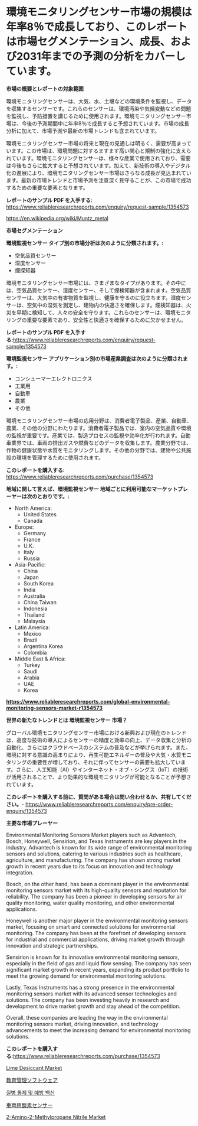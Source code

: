 <p><h1>環境モニタリングセンサー市場の規模は年率8％で成長しており、このレポートは市場セグメンテーション、成長、および2031年までの予測の分析をカバーしています。</h1></p><p><strong>市場の概要とレポートの対象範囲</strong></p>
<p><p>環境モニタリングセンサーは、大気、水、土壌などの環境条件を監視し、データを収集するセンサーです。これらのセンサーは、環境汚染や気候変動などの問題を監視し、予防措置を講じるために使用されます。環境モニタリングセンサー市場は、今後の予測期間中に年率8％で成長すると予想されています。市場の成長分析に加えて、市場予測や最新の市場トレンドも含まれています。</p><p>環境モニタリングセンサー市場の将来と現在の見通しは明るく、需要が高まっています。この市場は、環境問題に対するますます高い関心と規制の強化に支えられています。環境モニタリングセンサーは、様々な産業で使用されており、需要は今後もさらに拡大すると予想されています。加えて、新技術の導入やデジタル化の進展により、環境モニタリングセンサー市場はさらなる成長が見込まれています。最新の市場トレンドと市場予測を注意深く見守ることが、この市場で成功するための重要な要素となります。</p></p>
<p><strong>レポートのサンプル PDF を入手する:</strong> <a href="https://www.reliableresearchreports.com/enquiry/request-sample/1354573">https://www.reliableresearchreports.com/enquiry/request-sample/1354573</a></p>
<p><a href="https://en.wikipedia.org/wiki/Muntz_metal">https://en.wikipedia.org/wiki/Muntz_metal</a></p>
<p><strong>市場セグメンテーション</strong></p>
<p><strong>環境監視センサー タイプ別の市場分析は次のように分類されます。:</strong></p>
<p><ul><li>空気品質センサー</li><li>湿度センサー</li><li>煙探知器</li></ul></p>
<p><p>環境モニタリングセンサー市場には、さまざまなタイプがあります。その中には、空気品質センサー、湿度センサー、そして煙検知器が含まれます。空気品質センサーは、大気中の有害物質を監視し、健康を守るのに役立ちます。湿度センサーは、空気中の湿気を測定し、建物内の快適さを確保します。煙検知器は、火災を早期に検知して、人々の安全を守ります。これらのセンサーは、環境モニタリングの重要な要素であり、安全性と快適さを確保するために欠かせません。</p></p>
<p><strong>レポートのサンプル PDF を入手する:</strong><a href="https://www.reliableresearchreports.com/enquiry/request-sample/1354573">https://www.reliableresearchreports.com/enquiry/request-sample/1354573</a></p>
<p><strong> 環境監視センサー アプリケーション別の市場産業調査は次のように分類されます。:</strong></p>
<p><ul><li>コンシューマーエレクトロニクス</li><li>工業用</li><li>自動車</li><li>農業</li><li>その他</li></ul></p>
<p><p>環境モニタリングセンサー市場の応用分野は、消費者電子製品、産業、自動車、農業、その他の分野にわたります。消費者電子製品では、室内の空気品質や環境の監視が重要です。産業では、製造プロセスの監視や効率化が行われます。自動車業界では、車両の排出ガスや燃費などのデータを収集します。農業分野では、作物の健康状態や水質をモニタリングします。その他の分野では、建物や公共施設の環境を管理するために使用されます。</p></p>
<p><strong>このレポートを購入する:</strong> <a href="https://www.reliableresearchreports.com/purchase/1354573">https://www.reliableresearchreports.com/purchase/1354573</a></p>
<p><strong>地域に関して言えば、環境監視センサー 地域ごとに利用可能なマーケットプレーヤーは次のとおりです。:</strong></p>
<p><ul>
    <li>
        North America:
        <ul>
            <li>United States</li>
            <li>Canada</li>
        </ul>
    </li>
    <li>
        Europe:
        <ul>
            <li>Germany</li>
            <li>France</li>
            <li>U.K.</li>
            <li>Italy</li>
            <li>Russia</li>
        </ul>
    </li>
    <li>
        Asia-Pacific:
        <ul>
            <li>China</li>
            <li>Japan</li>
            <li>South Korea</li>
            <li>India</li>
            <li>Australia</li>
            <li>China Taiwan</li>
            <li>Indonesia</li>
            <li>Thailand</li>
            <li>Malaysia</li>
        </ul>
    </li>
    <li>
        Latin America:
        <ul>
            <li>Mexico</li>
            <li>Brazil</li>
            <li>Argentina Korea</li>
            <li>Colombia</li>
        </ul>
    </li>
    <li>
        Middle East & Africa:
        <ul>
            <li>Turkey</li>
            <li>Saudi</li>
            <li>Arabia</li>
            <li>UAE</li>
            <li>Korea</li>
        </ul>
    </li>
    </ul></p>
<p><strong><a href="https://www.reliableresearchreports.com/global-environmental-monitoring-sensors-market-r1354573">https://www.reliableresearchreports.com/global-environmental-monitoring-sensors-market-r1354573</a></strong></p>
<p><strong>世界の新たなトレンドとは 環境監視センサー 市場？</strong></p>
<p><p>グローバル環境モニタリングセンサー市場における新興および現在のトレンドは、高度な技術の導入によるセンサーの精度と効率の向上、データ収集と分析の自動化、さらにはクラウドベースのシステムの普及などが挙げられます。また、環境に対する意識の高まりにより、再生可能エネルギーの普及や大気・水質モニタリングの重要性が増しており、それに伴ってセンサーの需要も拡大しています。さらに、人工知能（AI）やインターネット・オブ・シングス（IoT）の技術が活用されることで、より効果的な環境モニタリングが可能となることが予想されています。</p></p>
<p><strong>このレポートを購入する前に、質問がある場合は問い合わせるか、共有してください。</strong>- <a href="https://www.reliableresearchreports.com/enquiry/pre-order-enquiry/1354573">https://www.reliableresearchreports.com/enquiry/pre-order-enquiry/1354573</a></p>
<p><strong>主要な市場プレーヤー</strong></p>
<p><p>Environmental Monitoring Sensors Market players such as Advantech, Bosch, Honeywell, Sensirion, and Texas Instruments are key players in the industry. Advantech is known for its wide range of environmental monitoring sensors and solutions, catering to various industries such as healthcare, agriculture, and manufacturing. The company has shown strong market growth in recent years due to its focus on innovation and technology integration.</p><p>Bosch, on the other hand, has been a dominant player in the environmental monitoring sensors market with its high-quality sensors and reputation for reliability. The company has been a pioneer in developing sensors for air quality monitoring, water quality monitoring, and other environmental applications.</p><p>Honeywell is another major player in the environmental monitoring sensors market, focusing on smart and connected solutions for environmental monitoring. The company has been at the forefront of developing sensors for industrial and commercial applications, driving market growth through innovation and strategic partnerships.</p><p>Sensirion is known for its innovative environmental monitoring sensors, especially in the field of gas and liquid flow sensing. The company has seen significant market growth in recent years, expanding its product portfolio to meet the growing demand for environmental monitoring solutions.</p><p>Lastly, Texas Instruments has a strong presence in the environmental monitoring sensors market with its advanced sensor technologies and solutions. The company has been investing heavily in research and development to drive market growth and stay ahead of the competition.</p><p>Overall, these companies are leading the way in the environmental monitoring sensors market, driving innovation, and technology advancements to meet the increasing demand for environmental monitoring solutions.</p></p>
<p><strong>このレポートを購入する:</strong><a href="https://www.reliableresearchreports.com/purchase/1354573">https://www.reliableresearchreports.com/purchase/1354573</a></p>
<p><p><a href="https://www.linkedin.com/pulse/global-lime-desiccant-market-product-type-application-region-m8wfe">Lime Desiccant Market</a></p><p><a href="https://medium.com/@johnson154chris/%E3%82%B0%E3%83%AD%E3%83%BC%E3%83%90%E3%83%AB%E6%95%99%E8%82%B2%E7%AE%A1%E7%90%86%E3%82%BD%E3%83%95%E3%83%88%E3%82%A6%E3%82%A7%E3%82%A2%E5%B8%82%E5%A0%B4-%E5%B8%82%E5%A0%B4%E3%82%B7%E3%82%A7%E3%82%A2-%E5%B8%82%E5%A0%B4%E3%83%88%E3%83%AC%E3%83%B3%E3%83%89-%E3%81%8A%E3%82%88%E3%81%B3%E5%B0%86%E6%9D%A5%E3%81%AE%E6%88%90%E9%95%B7%E3%81%AE%E6%8E%A2%E7%B4%A2-94819532921f">教育管理ソフトウェア</a></p><p><a href="https://medium.com/@conradkirrlin76575/%EA%B8%80%EB%A1%9C%EB%B2%8C-%EC%A7%88%EB%B3%91-%ED%86%B5%EC%A0%9C-%EB%B0%8F-%EC%98%88%EB%B0%A9-%EB%B0%B1%EC%8B%A0-%EC%8B%9C%EC%9E%A5%EC%9D%80-2024%EB%85%84%EB%B6%80%ED%84%B0-2031%EB%85%84%EA%B9%8C%EC%A7%80-%EC%97%B0%EA%B0%84-%ED%8F%89%EA%B7%A0-%EC%84%B1%EC%9E%A5%EB%A5%A0-6-5-%EB%A1%9C-%EC%84%B1%EC%9E%A5%ED%95%A0-%EA%B2%83%EC%9C%BC%EB%A1%9C-%EC%98%88%EC%83%81%EB%90%A9%EB%8B%88%EB%8B%A4-614c16a27dba">질병 통제 및 예방 백신</a></p><p><a href="https://github.com/RandallRunte2023/Market-Research-Report-List-2/blob/main/466782042738.md">車両用酸素センサー</a></p><p><a href="https://www.linkedin.com/pulse/exploring-2-amino-2-methylpropane-nitrile-market-dynamics-global-6xzde">2-Amino-2-Methylpropane Nitrile Market</a></p></p>
